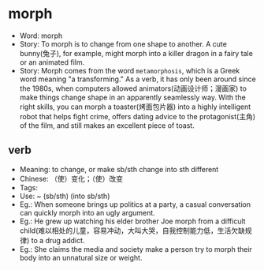 # morph

- Word: morph
- Story: To morph is to change from one shape to another. A cute bunny(兔子), for example, might morph into a killer dragon in a fairy tale or an animated film.
- Story: Morph comes from the word `metamorphosis`, which is a Greek word meaning "a transforming." As a verb, it has only been around since the 1980s, when computers allowed animators(动画设计师；漫画家) to make things change shape in an apparently seamlessly way. With the right skills, you can morph a toaster(烤面包片器) into a highly intelligent robot that helps fight crime, offers dating advice to the protagonist(主角) of the film, and still makes an excellent piece of toast.

## verb

- Meaning: to change, or make sb/sth change into sth different
- Chinese: （使）变化；（使）改变
- Tags: 
- Use: ~ (sb/sth) (into sb/sth)
- Eg.: When someone brings up politics at a party, a casual conversation can quickly morph into an ugly argument.
- Eg.: He grew up watching his elder brother Joe morph from a difficult child(难以相处的儿童，容易冲动，大叫大哭，自我控制能力低，生活欠缺规律) to a drug addict.
- Eg.: She claims the media and society make a person try to morph their body into an unnatural size or weight.

